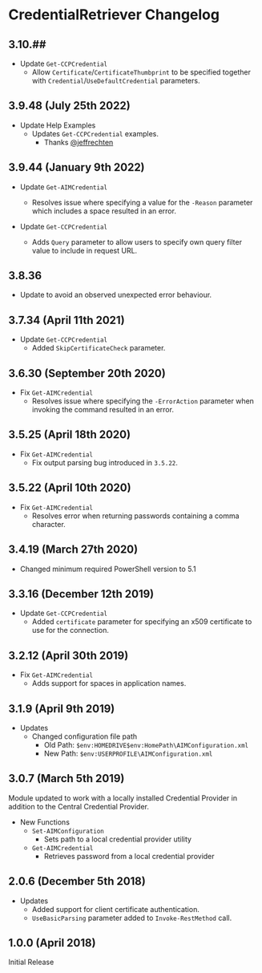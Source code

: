 # CredentialRetriever Changelog

## 3.10.##

- Update `Get-CCPCredential`
  - Allow `Certificate`/`CertificateThumbprint` to be specified together with `Credential`/`UseDefaultCredential` parameters.

## 3.9.48 (July 25th 2022)

- Update Help Examples
  - Updates `Get-CCPCredential` examples.
    - Thanks [@jeffrechten](https://github.com/jeffrechten)

## 3.9.44 (January 9th 2022)

- Update `Get-AIMCredential`
  - Resolves issue where specifying a value for the `-Reason` parameter which includes a space resulted in an error.

- Update `Get-CCPCredential`
  - Adds `Query` parameter to allow users to specify own query filter value to include in request URL.

## 3.8.36

- Update to avoid an observed unexpected error behaviour.

## 3.7.34 (April 11th 2021)

- Update `Get-CCPCredential`
  - Added `SkipCertificateCheck` parameter.

## 3.6.30 (September 20th 2020)

- Fix `Get-AIMCredential`
  - Resolves issue where specifying the `-ErrorAction` parameter when invoking the command resulted in an error.

## 3.5.25 (April 18th 2020)

- Fix `Get-AIMCredential`
  - Fix output parsing bug introduced in `3.5.22`.

## 3.5.22 (April 10th 2020)

- Fix `Get-AIMCredential`
  - Resolves error when returning passwords containing a comma character.

## 3.4.19 (March 27th 2020)

- Changed minimum required PowerShell version to 5.1

## 3.3.16 (December 12th 2019)

- Update `Get-CCPCredential`
  - Added `certificate` parameter for specifying an x509 certificate to use for the connection.

## 3.2.12 (April 30th 2019)

- Fix `Get-AIMCredential`
  - Adds support for spaces in application names.

## 3.1.9 (April 9th 2019)

- Updates
  - Changed configuration file path
    - Old Path: `$env:HOMEDRIVE$env:HomePath\AIMConfiguration.xml`
    - New Path: `$env:USERPROFILE\AIMConfiguration.xml`

## 3.0.7 (March 5th 2019)

Module updated to work with a locally installed Credential Provider in addition to the Central Credential Provider.

- New Functions
  - `Set-AIMConfiguration`
    - Sets path to a local credential provider utility
  - `Get-AIMCredential`
    - Retrieves password from a local credential provider

## 2.0.6 (December 5th 2018)

- Updates
  - Added support for client certificate authentication.
  - `UseBasicParsing` parameter added to `Invoke-RestMethod` call.

## 1.0.0 (April 2018)

Initial Release
